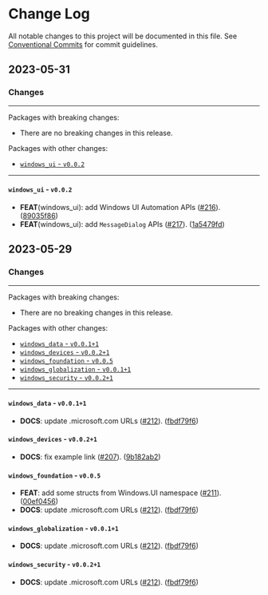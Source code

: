 # Change Log

All notable changes to this project will be documented in this file.
See [Conventional Commits](https://conventionalcommits.org) for commit guidelines.

## 2023-05-31

### Changes

---

Packages with breaking changes:

 - There are no breaking changes in this release.

Packages with other changes:

 - [`windows_ui` - `v0.0.2`](#windows_ui---v002)

---

#### `windows_ui` - `v0.0.2`

 - **FEAT**(windows_ui): add Windows UI Automation APIs ([#216](https://github.com/dart-windows/dartwinrt/issues/216)). ([89035f86](https://github.com/dart-windows/dartwinrt/commit/89035f86409c25f56a5b48cb936b4012cb3a183f))
 - **FEAT**(windows_ui): add `MessageDialog` APIs ([#217](https://github.com/dart-windows/dartwinrt/issues/217)). ([1a5479fd](https://github.com/dart-windows/dartwinrt/commit/1a5479fd61c060c510830a1ef9c3730505e0775e))

## 2023-05-29

### Changes

---

Packages with breaking changes:

 - There are no breaking changes in this release.

Packages with other changes:

 - [`windows_data` - `v0.0.1+1`](#windows_data---v0011)
 - [`windows_devices` - `v0.0.2+1`](#windows_devices---v0021)
 - [`windows_foundation` - `v0.0.5`](#windows_foundation---v005)
 - [`windows_globalization` - `v0.0.1+1`](#windows_globalization---v0011)
 - [`windows_security` - `v0.0.2+1`](#windows_security---v0021)

---

#### `windows_data` - `v0.0.1+1`

 - **DOCS**: update <xx>.microsoft.com URLs ([#212](https://github.com/dart-windows/dartwinrt/issues/212)). ([fbdf79f6](https://github.com/dart-windows/dartwinrt/commit/fbdf79f6a4e6fa3991ce6ed59379e260d2b734b3))

#### `windows_devices` - `v0.0.2+1`

 - **DOCS**: fix example link ([#207](https://github.com/dart-windows/dartwinrt/issues/207)). ([9b182ab2](https://github.com/dart-windows/dartwinrt/commit/9b182ab298b02aaf0da4ff9f784218e34740089a))

#### `windows_foundation` - `v0.0.5`

 - **FEAT**: add some structs from Windows.UI namespace ([#211](https://github.com/dart-windows/dartwinrt/issues/211)). ([00ef0456](https://github.com/dart-windows/dartwinrt/commit/00ef0456506298362c67b34d82eed001a4735552))
 - **DOCS**: update <xx>.microsoft.com URLs ([#212](https://github.com/dart-windows/dartwinrt/issues/212)). ([fbdf79f6](https://github.com/dart-windows/dartwinrt/commit/fbdf79f6a4e6fa3991ce6ed59379e260d2b734b3))

#### `windows_globalization` - `v0.0.1+1`

 - **DOCS**: update <xx>.microsoft.com URLs ([#212](https://github.com/dart-windows/dartwinrt/issues/212)). ([fbdf79f6](https://github.com/dart-windows/dartwinrt/commit/fbdf79f6a4e6fa3991ce6ed59379e260d2b734b3))

#### `windows_security` - `v0.0.2+1`

 - **DOCS**: update <xx>.microsoft.com URLs ([#212](https://github.com/dart-windows/dartwinrt/issues/212)). ([fbdf79f6](https://github.com/dart-windows/dartwinrt/commit/fbdf79f6a4e6fa3991ce6ed59379e260d2b734b3))
